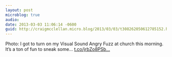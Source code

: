```yaml
---
layout: post
microblog: true
audio: 
date: 2013-03-03 11:06:14 -0600
guid: http://craigmcclellan.micro.blog/2013/03/03/t308262050612785152.html
---
```

Photo: I got to turn on my Visual Sound Angry Fuzz at church this morning. It’s a ton of fun to sneak some... [t.co/jrbZo8PSb...](http://t.co/jrbZo8PSbX)
